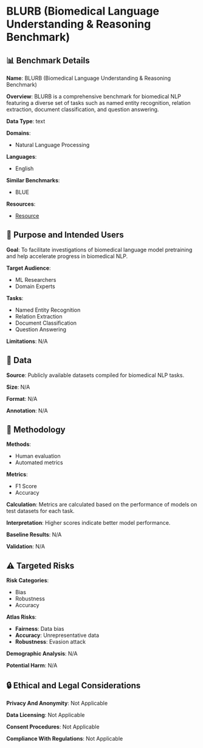# BLURB (Biomedical Language Understanding & Reasoning Benchmark)

## 📊 Benchmark Details

**Name**: BLURB (Biomedical Language Understanding & Reasoning Benchmark)

**Overview**: BLURB is a comprehensive benchmark for biomedical NLP featuring a diverse set of tasks such as named entity recognition, relation extraction, document classification, and question answering.

**Data Type**: text

**Domains**:
- Natural Language Processing

**Languages**:
- English

**Similar Benchmarks**:
- BLUE

**Resources**:
- [Resource](https://aka.ms/BLURB)

## 🎯 Purpose and Intended Users

**Goal**: To facilitate investigations of biomedical language model pretraining and help accelerate progress in biomedical NLP.

**Target Audience**:
- ML Researchers
- Domain Experts

**Tasks**:
- Named Entity Recognition
- Relation Extraction
- Document Classification
- Question Answering

**Limitations**: N/A

## 💾 Data

**Source**: Publicly available datasets compiled for biomedical NLP tasks.

**Size**: N/A

**Format**: N/A

**Annotation**: N/A

## 🔬 Methodology

**Methods**:
- Human evaluation
- Automated metrics

**Metrics**:
- F1 Score
- Accuracy

**Calculation**: Metrics are calculated based on the performance of models on test datasets for each task.

**Interpretation**: Higher scores indicate better model performance.

**Baseline Results**: N/A

**Validation**: N/A

## ⚠️ Targeted Risks

**Risk Categories**:
- Bias
- Robustness
- Accuracy

**Atlas Risks**:
- **Fairness**: Data bias
- **Accuracy**: Unrepresentative data
- **Robustness**: Evasion attack

**Demographic Analysis**: N/A

**Potential Harm**: N/A

## 🔒 Ethical and Legal Considerations

**Privacy And Anonymity**: Not Applicable

**Data Licensing**: Not Applicable

**Consent Procedures**: Not Applicable

**Compliance With Regulations**: Not Applicable
